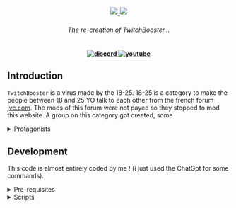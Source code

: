 <h1 align="center">
    <a href="https://amplication.com/#gh-light-mode-only">
    <img src="https://image.noelshack.com/fichiers/2023/24/1/1686591673-175-1757647-m9pjwl1x1n3nvzf8x8rc-twitch-logo-removebg-preview.png">
    </a>
    <a href="https://amplication.com/#gh-dark-mode-only">
    <img src="https://image.noelshack.com/fichiers/2023/24/1/1686591673-175-1757647-m9pjwl1x1n3nvzf8x8rc-twitch-logo-removebg-preview.png">
    </a>
</h1>

<p align="center">
  <i align="center">The re-creation of TwitchBooster...</i>
</p>
<h4 align="center">
  <br>
  <a href="https://discord.gg/XGS5ajTXbJ">
    <img src="https://img.shields.io/badge/discord-7289da.svg?style=flat-square" alt="discord">
  </a>
  <a href="https://www.youtube.com/@KamiHate.">
    <img src="https://img.shields.io/badge/youtube-d95652.svg?style=flat-square&" alt="youtube">
  </a>
</h4>


## Introduction

`TwitchBooster` is a virus made by the 18-25. 18-25 is a category to make the people between 18 and 25 YO talk to each other from the french forum [jvc.com](https://www.jeuxvideo.com).
The mods of this forum were not payed so they stopped to mod this website. A group on this category got created, some 

<details>
<summary>
Protagonists
</summary> <br />
  
### Twitch Game
   Name of several discord servers dedicated to raids. They follow one another over time.

### Damben
   Founder of the first Twitch Game in February 2016. At the time, Twitch Booster didn't yet exist, and forumers were raiding on Tinychat and making extensive use of the screamer cactus created in 2012.

### Sirop
   Founder of the second Twitch Game discord in July 2016. The Damben server flops and empties of members who go to the second server.

Jewstice: Participates in the founding of the new Twitch Game. He becomes one of the main protagonists of the period, laying the foundations for the Twitch Booster virus, which he codes clumsily and rudimentarily. He led numerous raids and started the War of Discords in March 2017.

Sneus: Founder of Risiraid in March 2017, a new raid server. He greatly improves the virus with Gin and makes it presentable which increases the power of raids tenfold. He created a new SneusRaid server following a disagreement with Gin shortly after an IRL with him and Pike.

Gin / Sejo: Risiraid Admin

Pike: Risiraid admin

Fripinside: Leaves Risiraid and creates his own server ExoodArmy more open to newfags in order to spread the word about the virus. Particularly young and immature.
</details>




## Development

This code is almost entirely coded by me ! (i just used the ChatGpt for some commands).

<details>
<summary>
Pre-requisites
</summary> <br />
  To be able to start development on TwitchBooster make sure that you have the following pre-requisites installed:

###

- Python 3.9 or above
- Windows OS
- Git
</details>

<details>
<summary>
Scripts
</summary> <br />

> **Note**
> : You can just install the virus in the [releases](https://github.com/KamiHateOmg/TwitchBooster/releases) !

###


1. Clone the repository and go in the directory:
```shell
git clone https://github.com/KamiHateOmg/TwitchBooster.git && cd TwitchBooster
```
> **Note**
> : You will have the original .exe in a  folder, but if you want to choose the something like the title of the error, or another things like that, you can just the run the python pile using this command :
2. Run the python script :
```shell
python main.py
```
